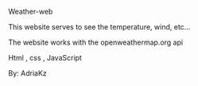 Weather-web

This website serves
to see the temperature, wind, etc...

The website works with the openweathermap.org api

Html , css , JavaScript

By: AdriaKz

